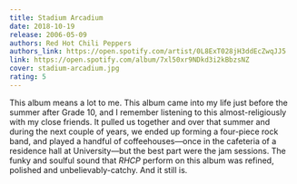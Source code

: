 ```yaml
---
title: Stadium Arcadium
date: 2018-10-19
release: 2006-05-09
authors: Red Hot Chili Peppers
authors_link: https://open.spotify.com/artist/0L8ExT028jH3ddEcZwqJJ5
link: https://open.spotify.com/album/7xl50xr9NDkd3i2kBbzsNZ
cover: stadium-arcadium.jpg
rating: 5
---
```


This album means a lot to me. This album came into my life just before the summer after Grade 10, and I remember listening to this almost-religiously with my close friends. It pulled us together and over that summer and during the next couple of years, we ended up forming a four-piece rock band, and played a handful of coffeehouses—once in the cafeteria of a residence hall at University—but the best part were the jam sessions. The funky and soulful sound that *RHCP* perform on this album was refined, polished and unbelievably-catchy. And it still is.

